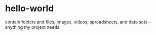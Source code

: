 # hello-world
contain folders and files, images, videos, spreadsheets, and data sets – anything my project needs
